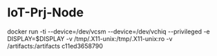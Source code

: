 # IoT-Prj-Node


docker run -ti --device=/dev/vcsm     --device=/dev/vchiq --privileged -e DISPLAY=$DISPLAY -v /tmp/.X11-unix:/tmp/.X11-unix:ro -v /artifacts:/artifacts     c11ed3658790